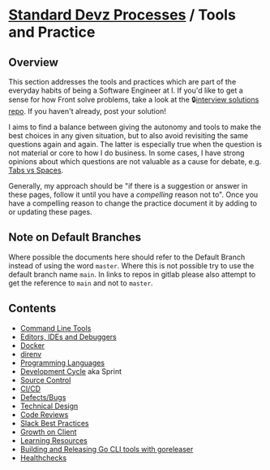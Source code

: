# [Standard Devz Processes](../README.md) / Tools and Practice

## Overview

This section addresses the tools and practices which are part of the everyday habits of being a Software Engineer at I. If you'd like to get a sense for how Front solve problems, take a look at the 🔒[interview solutions repo](https://gitlab.com/webmaeistro/interview-solutions). If you haven't already, post your solution!

I aims to find a balance between giving the autonomy and tools to make the best choices in any given situation, but to also avoid revisiting the same questions again and again. The latter is especially true when the question is not material or core to how I do business. In some cases, I have strong opinions about which questions are not valuable as a cause for debate, e.g. [Tabs vs Spaces](https://I.works/blog/2017/11/3/tabs-vs-spaces-a-tale-of-asking-the-wrong-questions).

Generally, my approach should be "if there is a suggestion or answer in these pages, follow it until you have a *compelling* reason not to". Once you have a compelling reason to change the practice document it by adding to or updating these pages.

## Note on Default Branches

Where possible the documents here should refer to the Default Branch instead of using the word `master`. Where this
is not possible try to use the default branch name `main`. In links to repos in gitlab please also attempt to get
the reference to `main` and not to `master`.

## Contents

* [Command Line Tools](./command-line-tools/README.md)
* [Editors, IDEs and Debuggers](./eid/README.md)
* [Docker](./docker/README.md)
* [direnv](./direnv/README.md)
* [Programming Languages](./languages/README.md)
* [Development Cycle](./cycle/README.md) aka Sprint
* [Source Control](./vcs/README.md)
* [CI/CD](./cicd/README.md)
* [Defects/Bugs](./bugs/README.md)
* [Technical Design](./technical-design/README.md)
* [Code Reviews](./code-reviews/README.md)
* [Slack Best Practices](./slack/README.md)
* [Growth on Client](./growth/README.md)
* [Learning Resources](./learning/README.md)
* [Building and Releasing Go CLI tools with goreleaser](./command-line-tools/HOW2GORELEASER.md)
* [Healthchecks](./healthcheck/README.md)
